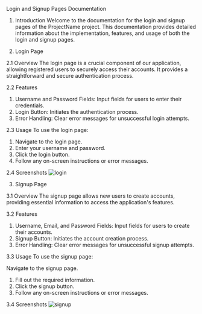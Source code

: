 Login and Signup Pages Documentation


1. Introduction
Welcome to the documentation for the login and signup pages of the ProjectName project. This documentation provides detailed information about the implementation, features, and usage of both the login and signup pages.


2. Login Page
   
2.1 Overview
The login page is a crucial component of our application, allowing registered users to securely access their accounts. It provides a straightforward and secure authentication process.

2.2 Features
1) Username and Password Fields: Input fields for users to enter their credentials.
2) Login Button: Initiates the authentication process.
3) Error Handling: Clear error messages for unsuccessful login attempts.

2.3 Usage
To use the login page:

1) Navigate to the login page.
2) Enter your username and password.
3) Click the login button.
4) Follow any on-screen instructions or error messages.

2.4 Screenshots
![login](https://github.com/Vivek-singh-23/project1-nexus/assets/155513459/a8dfee21-7b77-4a9a-a146-deba293e7d4e)



3. Signup Page

3.1 Overview
The signup page allows new users to create accounts, providing essential information to access the application's features.


3.2 Features
1) Username, Email, and Password Fields: Input fields for users to create their accounts.
2) Signup Button: Initiates the account creation process.
3) Error Handling: Clear error messages for unsuccessful signup attempts.

3.3 Usage
To use the signup page:

Navigate to the signup page.
1) Fill out the required information.
2) Click the signup button.
3) Follow any on-screen instructions or error messages.


3.4 Screenshots
![signup](https://github.com/Vivek-singh-23/project1-nexus/assets/155513459/9760909f-4a87-4809-abd0-c718cb6546d1)

